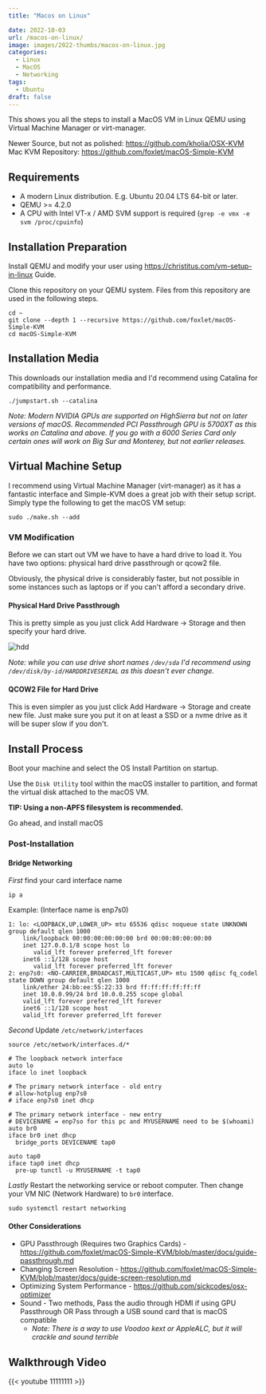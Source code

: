 ```yaml
---
title: "Macos on Linux"

date: 2022-10-03
url: /macos-on-linux/
image: images/2022-thumbs/macos-on-linux.jpg
categories:
  - Linux
  - MacOS
  - Networking
tags:
  - Ubuntu
draft: false
---
```

This shows you all the steps to install a MacOS VM in Linux QEMU using Virtual Machine Manager or virt-manager.
<!--more-->
Newer Source, but not as polished: <https://github.com/kholia/OSX-KVM>
Mac KVM Repository: <https://github.com/foxlet/macOS-Simple-KVM>

## Requirements
- A modern Linux distribution. E.g. Ubuntu 20.04 LTS 64-bit or later.
- QEMU >= 4.2.0
- A CPU with Intel VT-x / AMD SVM support is required (`grep -e vmx -e svm /proc/cpuinfo`)

## Installation Preparation

Install QEMU and modify your user using <https://christitus.com/vm-setup-in-linux> Guide.

Clone this repository on your QEMU system. Files from this repository are used in the following steps.

```
cd ~
git clone --depth 1 --recursive https://github.com/foxlet/macOS-Simple-KVM
cd macOS-Simple-KVM
```

## Installation Media

This downloads our installation media and I'd recommend using Catalina for compatibility and performance. 

```
./jumpstart.sh --catalina
```

_Note: Modern NVIDIA GPUs are supported on HighSierra but not on later
versions of macOS. Recommended PCI Passthrough GPU is 5700XT as this works on Catalina and above. If you go with a 6000 Series Card only certain ones will work on Big Sur and Monterey, but not earlier releases._

## Virtual Machine Setup

I recommend using Virtual Machine Manager (virt-manager) as it has a fantastic interface and Simple-KVM does a great job with their setup script. Simply type the following to get the macOS VM setup:

```
sudo ./make.sh --add
```

### VM Modification

Before we can start out VM we have to have a hard drive to load it. You have two options: physical hard drive passthrough or qcow2 file. 

Obviously, the physical drive is considerably faster, but not possible in some instances such as laptops or if you can't afford a secondary drive. 

#### Physical Hard Drive Passthrough 

This is pretty simple as you just click Add Hardware -> Storage and then specify your hard drive.

![hdd](/images/2022/qemu/hdd.png)

_Note: while you can use drive short names `/dev/sda` I'd recommend using `/dev/disk/by-id/HARDDRIVESERIAL` as this doesn't ever change._

#### QCOW2 File for Hard Drive

This is even simpler as you just click Add Hardware -> Storage and create new file. Just make sure you put it on at least a SSD or a nvme drive as it will be super slow if you don't.

## Install Process

Boot your machine and select the OS Install Partition on startup. 

Use the `Disk Utility` tool within the macOS installer to partition, and
  format the virtual disk attached to the macOS VM.

**TIP: Using a non-APFS filesystem is recommended.**

Go ahead, and install macOS 

### Post-Installation

#### Bridge Networking
*First* find your card interface name
```
ip a
```

Example: (Interface name is enp7s0)
```
1: lo: <LOOPBACK,UP,LOWER_UP> mtu 65536 qdisc noqueue state UNKNOWN group default qlen 1000
    link/loopback 00:00:00:00:00:00 brd 00:00:00:00:00:00
    inet 127.0.0.1/8 scope host lo
       valid_lft forever preferred_lft forever
    inet6 ::1/128 scope host 
       valid_lft forever preferred_lft forever
2: enp7s0: <NO-CARRIER,BROADCAST,MULTICAST,UP> mtu 1500 qdisc fq_codel state DOWN group default qlen 1000
    link/ether 24:bb:ee:55:22:33 brd ff:ff:ff:ff:ff:ff
    inet 10.0.0.99/24 brd 10.0.0.255 scope global
    valid_lft forever preferred_lft forever
    inet6 ::1/128 scope host 
    valid_lft forever preferred_lft forever
```

*Second* Update `/etc/network/interfaces` 

```
source /etc/network/interfaces.d/*
 
# The loopback network interface
auto lo
iface lo inet loopback

# The primary network interface - old entry
# allow-hotplug enp7s0
# iface enp7s0 inet dhcp

# The primary network interface - new entry
# DEVICENAME = enp7so for this pc and MYUSERNAME need to be $(whoami)
auto br0
iface br0 inet dhcp
  bridge_ports DEVICENAME tap0

auto tap0
iface tap0 inet dhcp
  pre-up tunctl -u MYUSERNAME -t tap0
```

*Lastly* Restart the networking service or reboot computer. Then change your VM NIC (Network Hardware) to `br0` interface.

```
sudo systemctl restart networking
```

#### Other Considerations

- GPU Passthrough (Requires two Graphics Cards) - <https://github.com/foxlet/macOS-Simple-KVM/blob/master/docs/guide-passthrough.md>
- Changing Screen Resolution - <https://github.com/foxlet/macOS-Simple-KVM/blob/master/docs/guide-screen-resolution.md>
- Optimizing System Performance - <https://github.com/sickcodes/osx-optimizer>
- Sound - Two methods, Pass the audio through HDMI if using GPU Passthrough OR Pass through a USB sound card that is macOS compatible
    - _Note: There is a way to use Voodoo kext or AppleALC, but it will crackle and sound terrible_


## Walkthrough Video

{{< youtube 11111111 >}}
